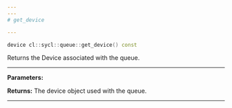 ```yaml
---
---
# get_device

---
```


```cpp
device cl::sycl::queue::get_device() const
```


Returns the Device associated with the queue. 


---
**Parameters:**

**Returns:** The device object used with the queue. 

---
